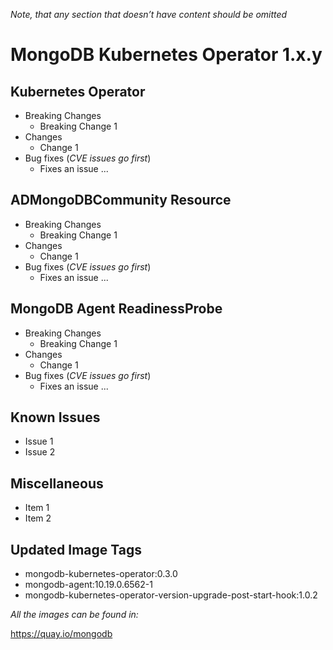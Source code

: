 *Note, that any section that doesn’t have content should be omitted*

# MongoDB Kubernetes Operator 1.x.y

## Kubernetes Operator

* Breaking Changes
  * Breaking Change 1
* Changes
  * Change 1
* Bug fixes (*CVE issues go first*)
  * Fixes an issue ...


## ADMongoDBCommunity Resource
* Breaking Changes
  * Breaking Change 1
* Changes
  * Change 1
* Bug fixes (*CVE issues go first*)
  * Fixes an issue ...

## MongoDB Agent ReadinessProbe
* Breaking Changes
  * Breaking Change 1
* Changes
  * Change 1
* Bug fixes (*CVE issues go first*)
  * Fixes an issue ...

## Known Issues
* Issue 1
* Issue 2

## Miscellaneous
* Item 1
* Item 2

## Updated Image Tags
* mongodb-kubernetes-operator:0.3.0
* mongodb-agent:10.19.0.6562-1
* mongodb-kubernetes-operator-version-upgrade-post-start-hook:1.0.2

*All the images can be found in:*

https://quay.io/mongodb

